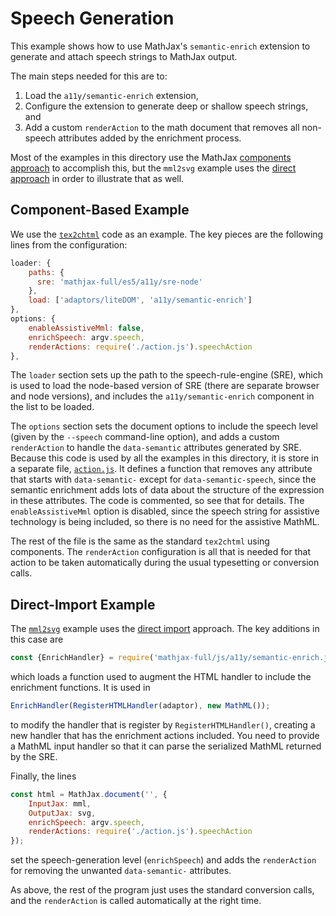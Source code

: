 # Speech Generation

This example shows how to use MathJax's `semantic-enrich` extension to generate and attach speech strings to MathJax output.

The main steps needed for this are to:

1. Load the `a11y/semantic-enrich` extension,
2. Configure the extension to generate deep or shallow speech strings, and
3. Add a custom `renderAction` to the math document that removes all non-speech attributes added by the enrichment process.

Most of the examples in this directory use the MathJax [components approach](../component) to accomplish this, but the `mml2svg` example uses the [direct approach](../direct) in order to illustrate that as well.

## Component-Based Example

We use the [`tex2chtml`](tex2chtml) code as an example.  The key pieces are the following lines from the configuration:

```js
loader: {
    paths: {
      sre: 'mathjax-full/es5/a11y/sre-node'
    },
    load: ['adaptors/liteDOM', 'a11y/semantic-enrich']
},
options: {
    enableAssistiveMml: false,
    enrichSpeech: argv.speech,
    renderActions: require('./action.js').speechAction
},
```

The `loader` section sets up the path to the speech-rule-engine (SRE), which is used to load the node-based version of SRE (there are separate browser and node versions), and includes the `a11y/semantic-enrich` component in the list to be loaded.

The `options` section sets the document options to include the speech level (given by the `--speech` command-line option), and adds a custom `renderAction` to handle the `data-semantic` attributes generated by SRE.  Because this code is used by all the examples in this directory, it is store in a separate file, [`action.js`](action.js).  It defines a function that removes any attribute that starts with `data-semantic-` except for `data-semantic-speech`, since the semantic enrichment adds lots of data about the structure of the expression in these attributes.  The code is commented, so see that for details.  The `enableAssistiveMml` option is disabled, since the speech string for assistive technology is being included, so there is no need for the assistive MathML.

The rest of the file is the same as the standard `tex2chtml` using components.  The `renderAction` configuration is all that is needed for that action to be taken automatically during the usual typesetting or conversion calls.

## Direct-Import Example

The [`mml2svg`](mml2svg) example uses the [direct import](../direct) approach.  The key additions in this case are

```js
const {EnrichHandler} = require('mathjax-full/js/a11y/semantic-enrich.js');
```

which loads a function used to augment the HTML handler to include the enrichment functions.  It is used in

```js
EnrichHandler(RegisterHTMLHandler(adaptor), new MathML());
```

to modify the handler that is register by `RegisterHTMLHandler()`, creating a new handler that has the enrichment actions included.  You need to provide a MathML input handler so that it can parse the serialized MathML returned by the SRE.

Finally, the lines

```js
const html = MathJax.document('', {
    InputJax: mml,
    OutputJax: svg,
    enrichSpeech: argv.speech,
    renderActions: require('./action.js').speechAction
});
```

set the speech-generation level (`enrichSpeech`) and adds the `renderAction` for removing the unwanted `data-semantic-` attributes.

As above, the rest of the program just uses the standard conversion calls, and the `renderAction` is called automatically at the right time.

